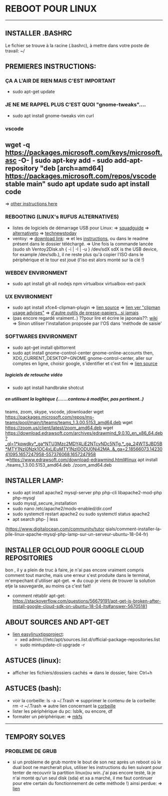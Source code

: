 # REBOOT POUR LINUX

---

## INSTALLER .BASHRC
Le fichier se trouve à la racine (.bashrc), à mettre dans votre poste de travail: ~/

## PREMIERES INSTRUCTIONS: 
### ÇA A L'AIR DE RIEN MAIS C'EST IMPORTANT
- sudo apt-get update
### JE NE ME RAPPEL PLUS C'EST QUOI "gnome-tweaks"....
- sudo apt install gnome-tweaks vim curl
### vscode
wget -q https://packages.microsoft.com/keys/microsoft.asc -O- | sudo apt-key add -
sudo add-apt-repository "deb [arch=amd64] https://packages.microsoft.com/repos/vscode stable main"
sudo apt update
sudo apt install code
---
=> [other instructions here](https://www.how2shout.com/linux/3-ways-install-visual-studio-code-in-ubuntu-using-terminal/)
### REBOOTING (LINUX's RUFUS ALTERNATIVES)
- listes de logiciels de démarrage USB pour Linux:
=> [squadguide](https://squadguide.net/fr/rufus-alternatives-8-meilleurs-logiciels-de-demarrage-usb-pour-linux)
=> [alternativeto](https://alternativeto.net/software/rufus/?platform=linux)
=> [technewstoday](https://www.technewstoday.com/rufus-alternatives-linux-mac/)
- ventoy: 
=> [download link](https://alternativeto.net/software/rufus/?platform=linux): 
=> et les [instructions](https://squadguide.net/fr/rufus-alternatives-8-meilleurs-logiciels-de-demarrage-usb-pour-linux#8_Ventoy), ou dans le readme présent dans le dossier téléchargé.
=> Une fois la commande lancée (sudo sh Ventoy2Disk.sh { -i | -I | -u } /dev/sdX   sdX is the USB device, for example /dev/sdb.), il ne reste plus qu'à copier l'ISO dans le périphérique et le tour est joué (l'iso est alors monté sur la clé !)
### WEBDEV ENVIRONMENT
- sudo apt install git-all nodejs npm virtualbox virtualbox-ext-pack
### UX ENVIRONMENT
- sudo apt install xfce4-clipman-plugin 
=> [lien source](https://doc.ubuntu-fr.org/presse-papier)
=> [lien ver "clipman usage advises"](https://www.grimoire-command.es/2019/xfce4-clipman_usage.html)
=> [d'autre outils de presse-papiers...si jamais](https://www.google.com/search?q=xfce+clipman+comment+afficher+l%27historique&sxsrf=ALeKk02og3F03ALVxYdbMCQ3ukc8qSVKig%3A1621843303157&ei=Z12rYK6ACfTggweBiYLABA&oq=xfce+clipman+comment+afficher+l%27historique&gs_lcp=Cgdnd3Mtd2l6EAM6BwgAEEcQsANQ2fUXWNmaGGCunRhoBHACeACAAXmIAYkHkgEEMTAuMZgBAKABAaoBB2d3cy13aXrIAQjAAQE&sclient=gws-wiz&ved=0ahUKEwjuz9yP7eHwAhV08OAKHYGEAEgQ4dUDCA4&uact=5)
- (pas encore regardé vraiment..) ??pour lire et écrire le japonais??: [wiki](https://fr.wikibooks.org/wiki/Lire_et_%C3%A9crire_le_japonais_sous_Debian)
=> Sinon utiliser l'installation proposée par l'OS dans 'méthode de saisie'
### SOFTWARES ENVIRONMENT
- sudo apt-get install qbittorrent
- sudo apt install gnome-control-center gnome-online-accounts
then, XDG_CURRENT_DESKTOP=GNOME gnome-control-center, aller sur comptes en ligne, choisir google, s'identifier et c'est fini
=> [lien source](https://www.linuxuprising.com/2018/07/mounting-google-drive-on-xfce-or-mate.html)
##### logiciels de retouche vidéo
- sudo apt install handbrake shotcut 
##### en utilisant la logitèque (.......contenu à modifier, pas pertinent..)
teams, zoom, skype, vscode, jdownloader
wget https://packages.microsoft.com/repos/ms-teams/pool/main/t/teams/teams_1.3.00.5153_amd64.deb
wget https://zoom.us/client/latest/zoom_amd64.deb
wget https://download.edrawsoft.com/archives/edrawmind_9.0.10_en_x86_64.deb?_gl=1*kpwdky*_ga*NTU3Mzc2MDY4LjE2NTcyNDc5NTg.*_ga_24WTSJBD5B*MTY1NzI0Nzk1OC4xLjEuMTY1NzI0ODU0Ni42MA..&_ga=2.18566073.1423041095.1657247958-557376068.1657247958
=>https://www.edrawsoft.com/download-edrawmind.html#linux
apt install ./teams_1.3.00.5153_amd64.deb ./zoom_amd64.deb 

## INSTALLER LAMP: 
- sudo apt install apache2 mysql-server php php-cli libapache2-mod-php php-mysql
- sudo mysql_secure_installation
- sudo nano /etc/apache2/mods-enabled/dir.conf
- sudo systemctl restart apache2
ou sudo systemctl status apache2
- apt search php- | less

(https://www.digitalocean.com/community/tutor qials/comment-installer-la-pile-linux-apache-mysql-php-lamp-sur-un-serveur-ubuntu-18-04-fr)


## INSTALLER GCLOUD POUR GOOGLE CLOUD REPOSITORIES

bon , il y a plein de truc à faire, je n'ai pas encore vraiment compris comment tout marche, mais une erreur s'est produite dans le terminal, m'empechant d'utiliser apt-get.
=> du coup je viens de trouver la solution etje la sauvegarde, au moins ça c'est fait!
- comment rétablir apt-get: https://stackoverflow.com/questions/56679191/apt-get-is-broken-after-install-google-cloud-sdk-on-ubuntu-18-04-lts#answer-56705181

## ABOUT SOURCES AND APT-GET
- [lien easylinuxtipsproject](]https://easylinuxtipsproject.blogspot.com/p/sources.html): 
    - xed admin:///etc/apt/sources.list.d/official-package-repositories.list
    - sudo mintupdate-cli upgrade -r


## ASTUCES (linux):
- afficher les fichiers/dossiers cachés => dans le dossier, faire: Ctrl+h
## ASTUCES (bash):
- voir la corbeille: ls -a ~/.Trash
=> supprimer le contenu de la corbeille: rm -r ~/.Trash
=> autre lien concernant la [corbeille](https://forum.ubuntu-fr.org/viewtopic.php?id=12650)
- lister les périphérique du pc: lsblk, ou encore, df
- formater un périphérique:
=> [mkfs](https://www.malekal.com/mkfs-formater-et-creer-un-systeme-de-fichiers-ext4-ntfs-fat-sur-linux/)

---

## TEMPORY SOLVES
### PROBLEME DE GRUB

- si un probleme de grub montre le bout de son nez après un reboot où le dual boot ne marcherait plus, utiliser les instructions du lien suivant pour tenter de recouvrir la partition linux(ou win..j'ai pas encore testé, là je n'ai monté qu'un seul disk (sda) et xa a marché, il me faut continuer pour etre certain du fonctionnement de cette méthode !) ainsi perdue: 
=> [lien](https://www.howtogeek.com/114884/how-to-repair-grub2-when-ubuntu-wont-boot/)








